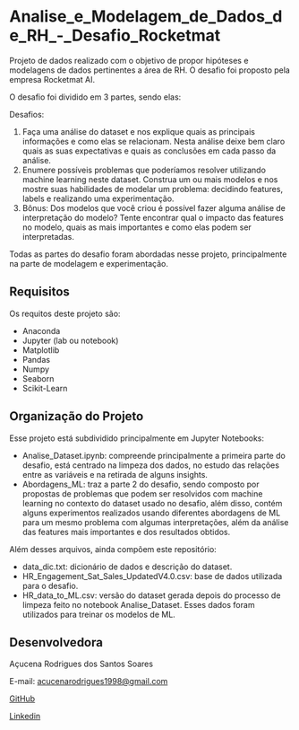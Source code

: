 # Analise_e_Modelagem_de_Dados_de_RH_-_Desafio_Rocketmat

Projeto de dados realizado com o objetivo de propor hipóteses e modelagens de dados pertinentes a área de RH. O desafio foi proposto pela empresa Rocketmat AI.

O desafio foi dividido em 3 partes, sendo elas:

Desafios:
1. Faça uma análise do dataset e nos explique quais as principais informações e como elas se relacionam. Nesta análise deixe bem claro quais as suas expectativas e quais as conclusões em cada passo da análise.
2. Enumere possíveis problemas que poderíamos resolver utilizando machine learning neste dataset. Construa um ou mais modelos e nos mostre suas habilidades de modelar um problema: decidindo features, labels e realizando uma experimentação.
3. Bônus: Dos modelos que você criou é possível fazer alguma análise de interpretação do modelo? Tente encontrar qual o impacto das features no modelo, quais as mais importantes e como elas podem ser interpretadas.

Todas as partes do desafio foram abordadas nesse projeto, principalmente na parte de modelagem e experimentação.

## Requisitos

Os requitos deste projeto são:

* Anaconda
* Jupyter (lab ou notebook)
* Matplotlib
* Pandas
* Numpy
* Seaborn
* Scikit-Learn

## Organização do Projeto

Esse projeto está subdividido principalmente em Jupyter Notebooks:

* Analise_Dataset.ipynb: compreende principalmente a primeira parte do desafio, está centrado na limpeza dos dados, no estudo das relações entre as variáveis e na retirada de alguns insights.
* Abordagens_ML: traz a parte 2 do desafio, sendo composto por propostas de problemas que podem ser resolvidos com machine learning no contexto do dataset usado no desafio, além disso, contém alguns experimentos realizados usando diferentes abordagens de ML para um mesmo problema com algumas interpretações, além da análise das features mais importantes e dos resultados obtidos.

Além desses arquivos, ainda compõem este repositório:

* data_dic.txt: dicionário de dados e descrição do dataset.
* HR_Engagement_Sat_Sales_UpdatedV4.0.csv: base de dados utilizada para o desafio.
* HR_data_to_ML.csv: versão do dataset gerada depois do processo de limpeza feito no notebook Analise_Dataset. Esses dados foram utilizados para treinar os modelos de ML.

## Desenvolvedora

Açucena Rodrigues dos Santos Soares

E-mail: acucenarodrigues1998@gmail.com

[GitHub](https://github.com/acucenarodrigues1998)

[Linkedin](https://www.linkedin.com/in/acucena-rodrigues/)

